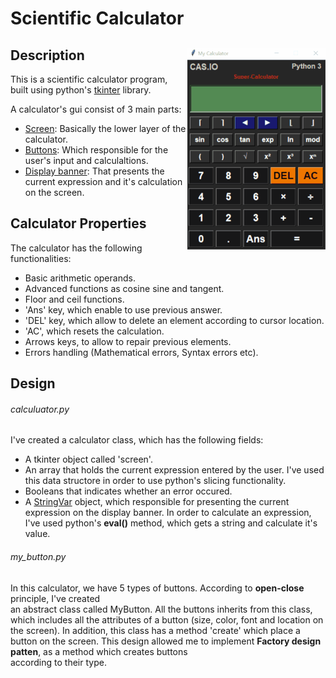 # Scientific Calculator

## Description <img align="right" src="Calculator.gif">
This is a scientific calculator program, built using python's <ins>tkinter</ins> library. 

A calculator's gui consist of 3 main parts:
  * <ins>Screen</ins>: Basically the lower layer of the calculator.
  * <ins>Buttons</ins>: Which responsible for the user's input and calculaltions.
  * <ins>Display banner</ins>: That presents the current expression and it's calculation on the screen.

## Calculator Properties
The calculator has the following functionalities:
  * Basic arithmetic operands.
  * Advanced functions as cosine sine and tangent.
  * Floor and ceil functions.
  * 'Ans' key, which enable to use previous answer.
  * 'DEL' key, which allow to delete an element according to cursor location.
  * 'AC', which resets the calculation.
  * Arrows keys, to allow to repair previous elements.
  * Errors handling (Mathematical errors, Syntax errors etc).

## Design
###### calculuator.py
I've created a calculator class, which has the following fields: 
 * A tkinter object called 'screen'.
 * An array that holds the current expression entered by the user. 
   I've used this data structore in order to use python's slicing functionality. 
 * Booleans that indicates whether an error occured.
 * A <ins>StringVar</ins> object, which responsible for presenting the current expression on the display banner.
In order to calculate an expression, I've used python's **eval()** method, which gets a string and calculate it's value.

###### my_button.py
In this calculator, we have 5 types of buttons. According to **open-close** principle, I've created     
an abstract class called MyButton. All the buttons inherits from this class, which includes 
all the attributes of a button (size, color, font and location on the screen).
In addition, this class has a method 'create' which place a button on the screen. 
This design allowed me to implement **Factory design patten**, as a method which creates buttons     
according to their type.
 
  

